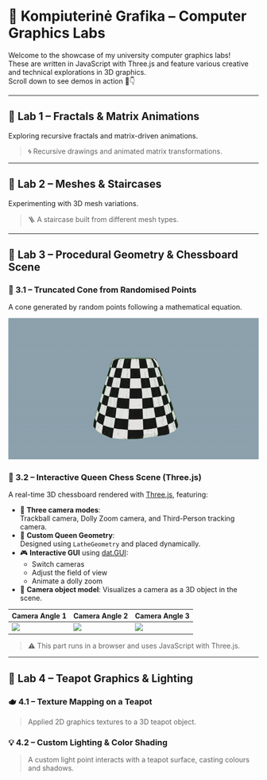 # 🧠 Kompiuterinė Grafika – Computer Graphics Labs

Welcome to the showcase of my university computer graphics labs!  
These are written in JavaScript with Three.js and feature various creative and technical explorations in 3D graphics.  
Scroll down to see demos in action 🎥👇

---

## 📁 Lab 1 – Fractals & Matrix Animations

Exploring recursive fractals and matrix-driven animations.

> 🌀 Recursive drawings and animated matrix transformations.

---

## 📁 Lab 2 – Meshes & Staircases

Experimenting with 3D mesh variations.

> 🪜 A staircase built from different mesh types.

---

## 📁 Lab 3 – Procedural Geometry & Chessboard Scene

### 🔹 3.1 – Truncated Cone from Randomised Points

A cone generated by random points following a mathematical equation.

![Truncated Cone](./3%20lab/3.1/cone.gif)

### 🔹 3.2 – Interactive Queen Chess Scene (Three.js)

A real-time 3D chessboard rendered with [Three.js](https://threejs.org/), featuring:

- 🧠 **Three camera modes**:  
  Trackball camera, Dolly Zoom camera, and Third-Person tracking camera.
- 👑 **Custom Queen Geometry**:  
  Designed using `LatheGeometry` and placed dynamically.
- 🎮 **Interactive GUI** using [dat.GUI](https://github.com/dataarts/dat.gui):
  - Switch cameras
  - Adjust the field of view
  - Animate a dolly zoom
- 📸 **Camera object model**: Visualizes a camera as a 3D object in the scene.

| Camera Angle 1 | Camera Angle 2 | Camera Angle 3 |
|----------------|----------------|----------------|
| ![](./3%20lab/3.2/1.gif) | ![](./3%20lab/3.2/2.gif) | ![](./3%20lab/3.2/3.gif) |

> ⚠️ This part runs in a browser and uses JavaScript with Three.js.

---

## 📁 Lab 4 – Teapot Graphics & Lighting

### 🫖 4.1 – Texture Mapping on a Teapot

> Applied 2D graphics textures to a 3D teapot object.

### 💡 4.2 – Custom Lighting & Color Shading

> A custom light point interacts with a teapot surface, casting colours and shadows.
 
